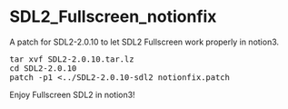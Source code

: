 # SDL2_Fullscreen_notionfix
A patch for SDL2-2.0.10 to let SDL2 Fullscreen work properly in notion3.

<pre>
tar xvf SDL2-2.0.10.tar.lz 
cd SDL2-2.0.10
patch -p1 <../SDL2-2.0.10-sdl2_notionfix.patch 
</pre>
Enjoy Fullscreen SDL2 in notion3!
